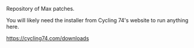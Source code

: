 Repository of Max patches.

You will likely need the installer from Cycling 74's website to run anything here.

https://cycling74.com/downloads
